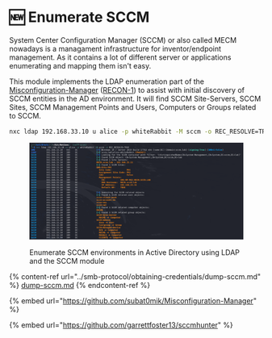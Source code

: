 # 🆕 Enumerate SCCM

System Center Configuration Manager (SCCM) or also called MECM nowadays is a managament infrastructure for inventor/endpoint management. As it contains a lot of different server or applications enumerating and mapping them isn't easy.&#x20;

This module implements the LDAP enumeration part of the [Misconfiguration-Manager](https://github.com/subat0mik/Misconfiguration-Manager) ([RECON-1](https://github.com/subat0mik/Misconfiguration-Manager/blob/main/attack-techniques/RECON/RECON-1/recon-1_description.md)) to assist with initial discovery of SCCM entities in the AD environment. It will find SCCM Site-Servers, SCCM Sites, SCCM Management Points and Users, Computers or Groups related to SCCM.

```bash
nxc ldap 192.168.33.10 u alice -p whiteRabbit -M sccm -o REC_RESOLVE=TRUE
```

<figure><img src="../.gitbook/assets/image (10).png" alt=""><figcaption><p>Enumerate SCCM environments in Active Directory using LDAP and the SCCM module</p></figcaption></figure>

{% content-ref url="../smb-protocol/obtaining-credentials/dump-sccm.md" %}
[dump-sccm.md](../smb-protocol/obtaining-credentials/dump-sccm.md)
{% endcontent-ref %}

{% embed url="https://github.com/subat0mik/Misconfiguration-Manager" %}

{% embed url="https://github.com/garrettfoster13/sccmhunter" %}
